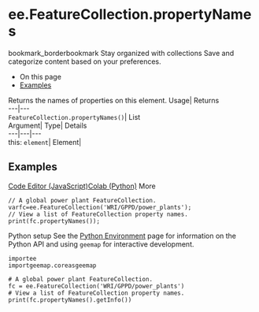  
#  ee.FeatureCollection.propertyNames 
bookmark_borderbookmark Stay organized with collections  Save and categorize content based on your preferences. 
  * On this page
  * [Examples](https://developers.google.com/earth-engine/apidocs/ee-featurecollection-propertynames#examples)


Returns the names of properties on this element. 
Usage| Returns  
---|---  
`FeatureCollection.propertyNames()`| List  
Argument| Type| Details  
---|---|---  
this: `element`| Element|   
## Examples
[Code Editor (JavaScript)](https://developers.google.com/earth-engine/apidocs/ee-featurecollection-propertynames#code-editor-javascript-sample)[Colab (Python)](https://developers.google.com/earth-engine/apidocs/ee-featurecollection-propertynames#colab-python-sample) More
```
// A global power plant FeatureCollection.
varfc=ee.FeatureCollection('WRI/GPPD/power_plants');
// View a list of FeatureCollection property names.
print(fc.propertyNames());
```
Python setup
See the [ Python Environment](https://developers.google.com/earth-engine/guides/python_install) page for information on the Python API and using `geemap` for interactive development.
```
importee
importgeemap.coreasgeemap
```
```
# A global power plant FeatureCollection.
fc = ee.FeatureCollection('WRI/GPPD/power_plants')
# View a list of FeatureCollection property names.
print(fc.propertyNames().getInfo())
```


